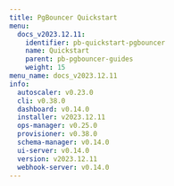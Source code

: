 ```yaml
---
title: PgBouncer Quickstart
menu:
  docs_v2023.12.11:
    identifier: pb-quickstart-pgbouncer
    name: Quickstart
    parent: pb-pgbouncer-guides
    weight: 15
menu_name: docs_v2023.12.11
info:
  autoscaler: v0.23.0
  cli: v0.38.0
  dashboard: v0.14.0
  installer: v2023.12.11
  ops-manager: v0.25.0
  provisioner: v0.38.0
  schema-manager: v0.14.0
  ui-server: v0.14.0
  version: v2023.12.11
  webhook-server: v0.14.0
---
```


